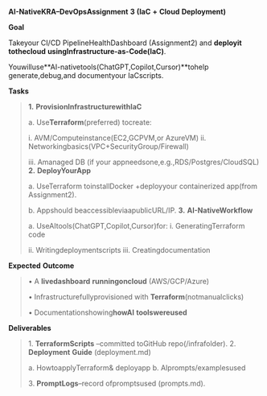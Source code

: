 **AI-NativeKRA–DevOpsAssignment** **3** **(IaC** **+** **Cloud**
**Deployment)**

**Goal**

Takeyour CI/CD PipelineHealthDashboard (Assignment2) and **deployit**
**tothecloud** **usingInfrastructure-as-Code(IaC)**.

Youwilluse**AI-nativetools(ChatGPT,Copilot,Cursor)**tohelp
generate,debug,and documentyour IaCscripts.

**Tasks**

> **1.** **ProvisionInfrastructurewithIaC**
>
> a\. Use**Terraform**(preferred) tocreate:
>
> i\. AVM/Computeinstance(EC2,GCPVM,or AzureVM) ii.
> Networkingbasics(VPC+SecurityGroup/Firewall)
>
> iii\. Amanaged DB (if your appneedsone,e.g.,RDS/Postgres/CloudSQL)
> **2.** **DeployYourApp**
>
> a\. UseTerraform toinstallDocker +deployyour containerized app(from
> Assignment2).
>
> b\. Appshould beaccessibleviaapublicURL/IP. **3.**
> **AI-NativeWorkflow**
>
> a\. UseAItools(ChatGPT,Copilot,Cursor)for: i. GeneratingTerraform code
>
> ii\. Writingdeploymentscripts iii. Creatingdocumentation

**Expected** **Outcome**

> • A **livedashboard** **runningoncloud** (AWS/GCP/Azure)
>
> • Infrastructurefullyprovisioned with **Terraform**(notmanualclicks)
>
> • Documentationshowing**howAI** **toolswereused**

**Deliverables**

> 1\. **TerraformScripts** –committed toGitHub repo(/infrafolder). 2.
> **Deployment** **Guide** (deployment.md)
>
> a\. HowtoapplyTerraform& deployapp b. AIprompts/examplesused
>
> 3\. **PromptLogs**–record ofpromptsused (prompts.md).
